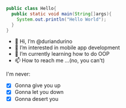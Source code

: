 
```Java
public class Hello{
  public static void main(String[]args){
    System.out.println("Hello World");
  }
}
```

- 👋 Hi, I’m @duriandurino
- 👀 I’m interested in mobile app development
- 🌱 I’m currently learning how to do OOP
- 📫 How to reach me ...(no, you can't)

I'm never:
- [x] Gonna give you up
- [x] Gonna let you down
- [x] Gonna desert you
<!---
duriandurino/duriandurino is a ✨ special ✨ repository because its `README.md` (this file) appears on your GitHub profile.
You can click the Preview link to take a look at your changes.
--->
